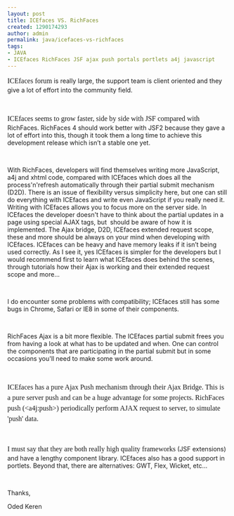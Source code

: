 ```yaml
---
layout: post
title: ICEfaces VS. RichFaces
created: 1290174293
author: admin
permalink: java/icefaces-vs-richfaces
tags:
- JAVA
- ICEfaces RichFaces JSF ajax push portals portlets a4j javascript
---
```

<p><span style="font-size:12.0pt;
line-height:150%;font-family:&quot;Times New Roman&quot;,&quot;serif&quot;">ICEfaces forum</span> is really large, the support team is client oriented and they give a lot of effort into the community field.</p>
<p>&nbsp;</p>
<p><span style="font-size:12.0pt;
line-height:150%;font-family:&quot;Times New Roman&quot;,&quot;serif&quot;">ICEfaces seems to grow faster, side by side with JSF compared with</span> RichFaces. RichFaces 4 should work better with JSF2 because they gave a lot of effort into this, though it took them a long time to achieve this development release which isn&rsquo;t a stable one yet.</p>
<p>&nbsp;</p>
<p>With RichFaces, developers will find themselves writing more JavaScript, a4j and xhtml code, compared with ICEfaces which does all the process&#39;n&#39;refresh automatically through their partial submit mechanism (D2D). There is an issue of flexibility versus simplicity here, but one can still do everything with ICEfaces and write even JavaScript if you really need it. Writing with ICEfaces allows you to focus more on the server side. In ICEfaces the developer doesn&#39;t have to think about the partial updates in a page using special AJAX tags, but&nbsp;<span style="mso-spacerun:yes">&nbsp;</span>should be aware of how it is implemented. The Ajax bridge, D2D, ICEfaces extended request scope, these and more should be always on your mind when developing with ICEfaces. ICEfaces can be heavy and have memory leaks if it isn&rsquo;t being used correctly. As I see it, yes ICEfaces is simpler for the developers but I would recommend first to learn what ICEfaces does behind the scenes, through tutorials how their Ajax is working and their extended request scope and more...</p>
<p>&nbsp;</p>
<p>I do encounter some problems with compatibility; ICEfaces still has some bugs in Chrome, Safari or IE8 in some of their components.</p>
<p>&nbsp;</p>
<p>RichFaces Ajax is a bit more flexible. The ICEfaces partial submit frees you from having a look at what has to be updated and when. One can control the components that are participating in the partial submit but in some occasions you&#39;ll need to make some work around.</p>
<p>&nbsp;</p>
<p><span style="font-size:12.0pt;
line-height:150%;font-family:&quot;Times New Roman&quot;,&quot;serif&quot;">ICEfaces has a pure Ajax Push mechanism through their Ajax Bridge. This is a pure server push and can be a huge advantage for some projects. RichFaces push (&lt;a4j:push&gt;) periodically perform AJAX request to server, to simulate &#39;push&#39; data.</span></p>
<p>&nbsp;</p>
<p><span style="font-size:12.0pt;
line-height:150%;font-family:&quot;Times New Roman&quot;,&quot;serif&quot;">I must say that they are both really high quality frameworks</span> (JSF extensions) and have a lengthy component library. ICEfaces also has a good support in portlets. Beyond that, there are alternatives: GWT, Flex, Wicket, etc...</p>
<p>&nbsp;</p>
<p>Thanks,</p>
<p>Oded Keren&nbsp;</p>
<p class="MsoNormal" style="text-align:justify;line-height:150%;direction:ltr;
unicode-bidi:embed"><o:p></o:p></p>
<p>&nbsp;</p>
